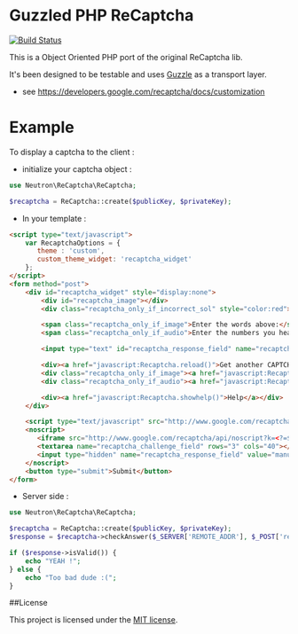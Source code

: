 # Guzzled PHP ReCaptcha

[![Build Status](https://secure.travis-ci.org/romainneutron/ReCaptcha.png?branch=master)](http://travis-ci.org/romainneutron/ReCaptcha)

This is a Object Oriented PHP port of the original ReCaptcha lib.

It's been designed to be testable and uses [Guzzle](http://guzzlephp.org) as a
transport layer.

* see https://developers.google.com/recaptcha/docs/customization

# Example

To display a captcha to the client :

* initialize your captcha object :
```php
use Neutron\ReCaptcha\ReCaptcha;

$recaptcha = ReCaptcha::create($publicKey, $privateKey);
```

* In your template :
```html
<script type="text/javascript">
    var RecaptchaOptions = {
       theme : 'custom',
       custom_theme_widget: 'recaptcha_widget'
    };
</script>
<form method="post">
    <div id="recaptcha_widget" style="display:none">
        <div id="recaptcha_image"></div>
        <div class="recaptcha_only_if_incorrect_sol" style="color:red">Incorrect please try again</div>

        <span class="recaptcha_only_if_image">Enter the words above:</span>
        <span class="recaptcha_only_if_audio">Enter the numbers you hear:</span>

        <input type="text" id="recaptcha_response_field" name="recaptcha_response_field" />

        <div><a href="javascript:Recaptcha.reload()">Get another CAPTCHA</a></div>
        <div class="recaptcha_only_if_image"><a href="javascript:Recaptcha.switch_type('audio')">Get an audio CAPTCHA</a></div>
        <div class="recaptcha_only_if_audio"><a href="javascript:Recaptcha.switch_type('image')">Get an image CAPTCHA</a></div>

        <div><a href="javascript:Recaptcha.showhelp()">Help</a></div>
    </div>

    <script type="text/javascript" src="http://www.google.com/recaptcha/api/challenge?k=<?=$recaptcha->getPublicKey();?>"></script>
    <noscript>
       <iframe src="http://www.google.com/recaptcha/api/noscript?k=<?=$recaptcha->getPublicKey();?>" height="300" width="500" frameborder="0"></iframe><br>
       <textarea name="recaptcha_challenge_field" rows="3" cols="40"></textarea>
       <input type="hidden" name="recaptcha_response_field" value="manual_challenge">
    </noscript>
    <button type="submit">Submit</button>
</form>
```

* Server side :
```php
use Neutron\ReCaptcha\ReCaptcha;

$recaptcha = ReCaptcha::create($publicKey, $privateKey);
$response = $recaptcha->checkAnswer($_SERVER['REMOTE_ADDR'], $_POST['recaptcha_challenge_field'], $_POST['recaptcha_response_field']);

if ($response->isValid()) {
    echo "YEAH !";
} else {
    echo "Too bad dude :(";
}
```

##License

This project is licensed under the [MIT license](http://opensource.org/licenses/MIT).




